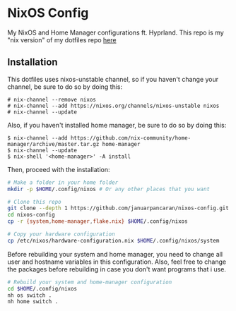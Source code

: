 # NixOS Config

My NixOS and Home Manager configurations ft. Hyprland. This repo is my "nix version" of my dotfiles repo [here](https://github.com/januarpancaran/dotfiles)

## Installation

This dotfiles uses nixos-unstable channel, so if you haven't change your channel, be sure to do so by doing this:

```shellSession
# nix-channel --remove nixos
# nix-channel --add https://nixos.org/channels/nixos-unstable nixos
# nix-channel --update
```

Also, if you haven't installed home manager, be sure to do so by doing this:

```shellSession
$ nix-channel --add https://github.com/nix-community/home-manager/archive/master.tar.gz home-manager
$ nix-channel --update
$ nix-shell '<home-manager>' -A install
```

Then, proceed with the installation:

```bash
# Make a folder in your home folder
mkdir -p $HOME/.config/nixos # Or any other places that you want

# Clone this repo
git clone --depth 1 https://github.com/januarpancaran/nixos-config.git
cd nixos-config
cp -r {system,home-manager,flake.nix} $HOME/.config/nixos

# Copy your hardware configuration
cp /etc/nixos/hardware-configuration.nix $HOME/.config/nixos/system
```

Before rebuilding your system and home manager, you need to change all user and hostname variables in this configuration. Also, feel free to change the packages before rebuilding in case you don't want programs that i use.

```bash
# Rebuild your system and home-manager configuration
cd $HOME/.config/nixos
nh os switch .
nh home switch .
```
